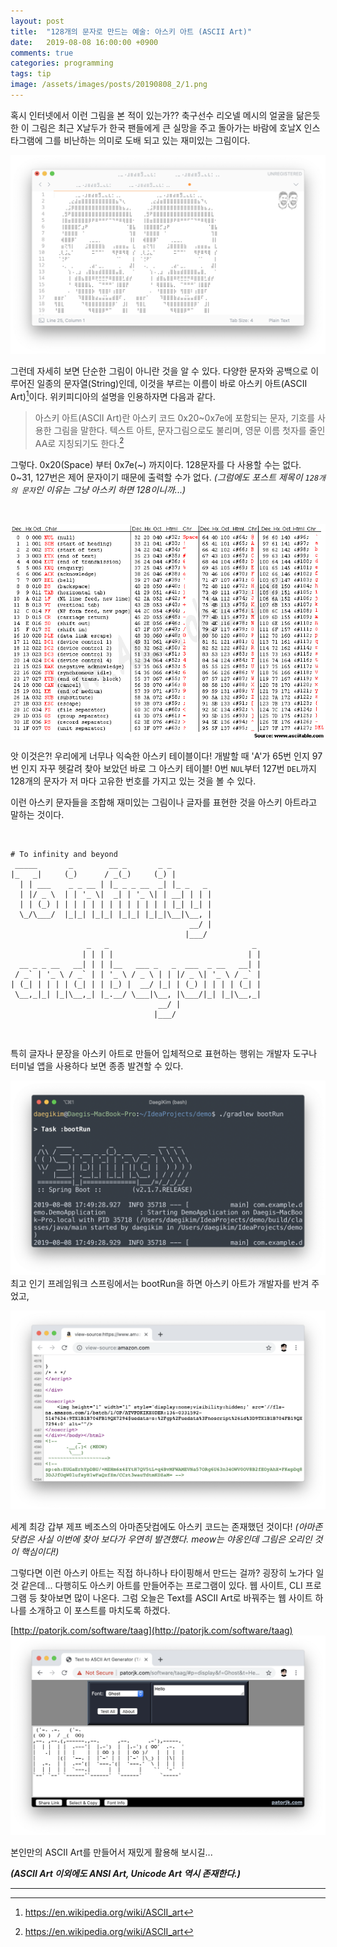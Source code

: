 ```yaml
---
layout: post
title:  "128개의 문자로 만드는 예술: 아스키 아트 (ASCII Art)"
date:   2019-08-08 16:00:00 +0900
comments: true
categories: programming
tags: tip
image: /assets/images/posts/20190808_2/1.png
---
```


혹시 인터넷에서 이런 그림을 본 적이 있는가?? 
축구선수 리오넬 메시의 얼굴을 닮은듯 한 이 그림은 최근 X날두가 한국 팬들에게 큰 실망을 주고 돌아가는 바람에 호날X 인스타그램에 그를 비난하는 의미로 도배 되고 있는 재미있는 그림이다.

![No image](/assets/images/posts/20190808_2/1.png)

그런데 자세히 보면 단순한 그림이 아니란 것을 알 수 있다. 다양한 문자와 공백으로 이루어진 일종의 문자열(String)인데, 이것을 부르는 이름이 바로 아스키 아트(ASCII Art)[^asciiart]이다.
위키피디아의 설명을 인용하자면 다음과 같다.
>아스키 아트(ASCII Art)란 아스키 코드 0x20~0x7e에 포함되는 문자, 기호를 사용한 그림을 말한다. 
>텍스트 아트, 문자그림으로도 불리며, 영문 이름 첫자를 줄인 AA로 지칭되기도 한다.[^asciiart]

그렇다. 0x20(Space) 부터 0x7e(~) 까지이다. 128문자를 다 사용할 수는 없다. 0~31, 127번은 제어 문자이기 때문에 출력할 수가 없다.
*(그럼에도 포스트 제목이 `128개의 문자`인 이유는 그냥 아스키 하면 128이니까...)*

&nbsp;

![No image](/assets/images/posts/20190808_2/2.gif)

앗 이것은?! 우리에게 너무나 익숙한 아스키 테이블이다! 개발할 때 'A'가 65번 인지 97번 인지 자꾸 헷갈려 찾아 보았던 바로 그 아스키 테이블!
0번 `NUL`부터 127번 `DEL`까지 128개의 문자가 저 마다 고유한 번호를 가지고 있는 것을 볼 수 있다. 

이런 아스키 문자들을 조합해 재미있는 그림이나 글자를 표현한 것을 아스키 아트라고 말하는 것이다.

&nbsp;

```text
# To infinity and beyond
 _____       _        __ _       _ _                    
|_   _|     (_)      / _(_)     (_) |                   
  | | ___    _ _ __ | |_ _ _ __  _| |_ _   _            
  | |/ _ \  | | '_ \|  _| | '_ \| | __| | | |           
  | | (_) | | | | | | | | | | | | | |_| |_| |           
  \_/\___/  |_|_| |_|_| |_|_| |_|_|\__|\__, |           
                                        __/ |           
                                       |___/            
                 _   _                                _ 
                | | | |                              | |
  __ _ _ __   __| | | |__   ___ _   _  ___  _ __   __| |
 / _` | '_ \ / _` | | '_ \ / _ \ | | |/ _ \| '_ \ / _` |
| (_| | | | | (_| | | |_) |  __/ |_| | (_) | | | | (_| |
 \__,_|_| |_|\__,_| |_.__/ \___|\__, |\___/|_| |_|\__,_|
                                 __/ |                  
                                |___/                   
```
&nbsp;

특히 글자나 문장을 아스키 아트로 만들어 입체적으로 표현하는 행위는 개발자 도구나 터미널 앱을 사용하다 보면 종종 발견할 수 있다.

![No image](/assets/images/posts/20190808_2/3.png)
최고 인기 프레임워크 스프링에서는 bootRun을 하면 아스키 아트가 개발자를 반겨 주었고,

![No image](/assets/images/posts/20190808_2/4.png)

세계 최강 갑부 제프 베조스의 아마존닷컴에도 아스키 코드는 존재했던 것이다!
*(아마존 닷컴은 사실 이번에 찾아 보다가 우연히 발견했다. meow는 야옹인데 그림은 오리인 것이 핵심이다!)*

그렇다면 이런 아스키 아트는 직접 하나하나 타이핑해서 만드는 걸까? 굉장히 노가다 일 것 같은데...
다행히도 아스키 아트를 만들어주는 프로그램이 있다. 웹 사이트, CLI 프로그램 등 찾아보면 많이 나온다.
그럼 오늘은 Text를 ASCII Art로 바꿔주는 웹 사이트 하나를 소개하고 이 포스트를 마치도록 하겠다.

[http://patorjk.com/software/taag](http://patorjk.com/software/taag)
![No image](/assets/images/posts/20190808_2/5.png)

본인만의 ASCII Art를 만들어서 재밌게 활용해 보시길...


_**(ASCII Art 이외에도 ANSI Art, Unicode Art 역시 존재한다.)**_

-------
[^asciiart]: <https://en.wikipedia.org/wiki/ASCII_art>